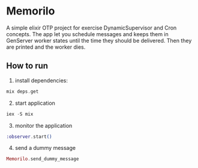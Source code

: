 # Memorilo

A simple elixir OTP project for exercise DynamicSupervisor and Cron concepts.
The app let you schedule messages and keeps them in GenServer worker states until the time they should be delivered. Then they are printed and the worker dies.

## How to run

1. install dependencies:
```elixir
mix deps.get
```

2. start application
```elixir
iex -S mix
```

3. monitor the application
```elixir
:observer.start()
```

4. send a dummy message
```elixir
Memorilo.send_dummy_message
```
